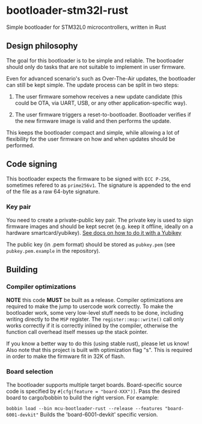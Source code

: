 # bootloader-stm32l-rust

Simple bootloader for STM32L0 microcontrollers, written in Rust


## Design philosophy

The goal for this bootloader is to be simple and reliable. The bootloader should
only do tasks that are not suitable to implement in user firmware.

Even for advanced scenario's such as Over-The-Air updates, the bootloader can
still be kept simple. The update process can be split in two steps:

1. The user firmware somehow receives a new update candidate (this could be OTA,
via UART, USB, or any other application-specific way).

2. The user firmware triggers a reset-to-bootloader. Bootloader verifies if the
    new firmware image is valid and then performs the update.

This keeps the bootloader compact and simple, while allowing a lot of flexibility
for the user firmware on how and when updates should be performed.


## Code signing

This bootloader expects the firmware to be signed with `ECC P-256`, sometimes refered to as `prime256v1`.
The signature is appended to the end of the file as a raw 64-byte signature.

### Key pair
You need to create a private-public key pair. The private key is used to sign firmware images
and should be kept secret (e.g. keep it offline, ideally on a hardware smartcard/yubikey).
[See docs on how to do it with a Yubikey](https://github.com/JitterCompany/bootloader-stm32l-rust/blob/master/docs/setup-yubikey.md)

The public key (in .pem format) should be stored as `pubkey.pem` (see `pubkey.pem.example` in the repository).


## Building

### Compiler optimizations

**NOTE** this code **MUST** be built as a release. Compiler optimizations
are required to make the jump to usercode work correctly.
To make the bootloader work, some very low-level stuff needs to be done, including
writing directly to the `MSP` register.
The `register::msp::write()` call only works correctly if it is correctly inlined
by the compiler, otherwise the function call overhead itself messes up the stack pointer.

If you know a better way to do this (using stable rust), please let us know!
Also note that this project is built with optimization flag "s". This is required in order
to make the firmware fit in 32K of flash.

### Board selection

The bootloader supports multiple target boards. Board-specific source code is
specified by `#[cfg(feature = "board-XXX")]`. Pass the desired board to cargo/bobbin
to build the right version. For example:

`bobbin load --bin mcu-bootloader-rust --release --features "board-6001-devkit"`
Builds the 'board-6001-devkit' specific version.
